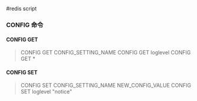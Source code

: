 #redis script

### CONFIG 命令

#### CONFIG GET

> CONFIG GET CONFIG_SETTING_NAME
> CONFIG GET loglevel
> CONFIG GET *

#### CONFIG SET

> CONFIG SET CONFIG_SETTING_NAME NEW_CONFIG_VALUE
> CONFIG SET loglevel "notice"



